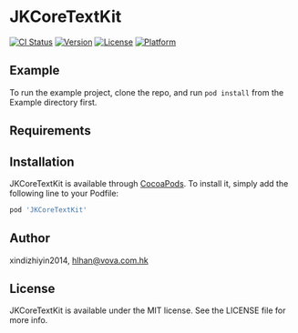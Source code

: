 # JKCoreTextKit

[![CI Status](https://img.shields.io/travis/xindizhiyin2014/JKCoreTextKit.svg?style=flat)](https://travis-ci.org/xindizhiyin2014/JKCoreTextKit)
[![Version](https://img.shields.io/cocoapods/v/JKCoreTextKit.svg?style=flat)](https://cocoapods.org/pods/JKCoreTextKit)
[![License](https://img.shields.io/cocoapods/l/JKCoreTextKit.svg?style=flat)](https://cocoapods.org/pods/JKCoreTextKit)
[![Platform](https://img.shields.io/cocoapods/p/JKCoreTextKit.svg?style=flat)](https://cocoapods.org/pods/JKCoreTextKit)

## Example

To run the example project, clone the repo, and run `pod install` from the Example directory first.

## Requirements

## Installation

JKCoreTextKit is available through [CocoaPods](https://cocoapods.org). To install
it, simply add the following line to your Podfile:

```ruby
pod 'JKCoreTextKit'
```

## Author

xindizhiyin2014, hlhan@vova.com.hk

## License

JKCoreTextKit is available under the MIT license. See the LICENSE file for more info.

